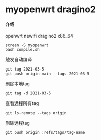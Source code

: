 # myopenwrt dragino2

#### 介绍
openwrt newifi dragino2 x86_64
````
screen -S myopenwrt
bash compile.sh
````
触发自动编译
````
git tag 2021-03-5
git push origin main --tags 2021-03-5
````
删除本地tag
````
git tag -d 2021-03-5
````
查看远程所有tag
````
git ls-remote --tags origin
````
删除远程tag
````
git push origin :refs/tags/tag-name
````
